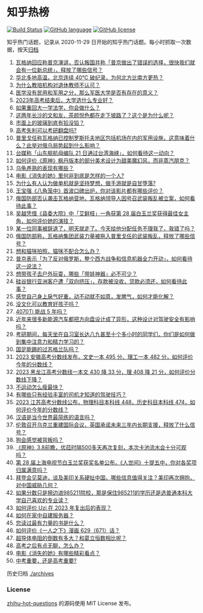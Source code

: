 # 知乎热榜
[![Build Status](https://github.com/ToWeLong/zhihu-hot-questions/workflows/CI/badge.svg)](https://github.com/ToWeLong/zhihu-hot-questions/actions)
[![GitHub language](https://img.shields.io/badge/language-golang-orange.svg)](https://golang.org/)
[![GitHub license](https://img.shields.io/github/license/ToWeLong/zhihu-hot-questions)](https://github.com/ToWeLong/zhihu-hot-questions/blob/main/LICENSE)

知乎热门话题，记录从 2020-11-29 日开始的知乎热门话题。每小时抓取一次数据，按天[归档](./archives)

<!-- BEGIN -->

1. [瓦格纳回应称普京演讲，否认叛国并称「普京做出了错误的选择，很快我们就会有一位新总统」，释放了哪些信号？](https://www.zhihu.com/question/608279921)
1. [华北多地高温，北京连续 40℃ 破纪录，为何北方比南方更热？](https://www.zhihu.com/question/608255644)
1. [为什么教培机构对退休教师不认可？](https://www.zhihu.com/question/588498394)
1. [医学没有民用和军用之分，那么军医大学是否有存在的意义？](https://www.zhihu.com/question/607620757)
1. [2023年高考结束后，大学选什么专业好？](https://www.zhihu.com/question/603802531)
1. [如果重回大一学法学，你会做什么？](https://www.zhihu.com/question/600551602)
1. [这两年长沙的文和友、茶颜悦色都在走下坡路了？这个是为什么呢？](https://www.zhihu.com/question/512194945)
1. [市面上的玻璃到底有铅没铅？](https://www.zhihu.com/question/606342982)
1. [高考失利可以考研翻盘吗?](https://www.zhihu.com/question/608117599)
1. [普里戈任称瓦格纳已控制罗斯托夫地区包括机场在内的军用设施，这意味着什么？此举对俄乌局势起到什么影响？](https://www.zhihu.com/question/608251555)
1. [台媒称「山东舰航母编队 21 日通过台湾海峡」，如何看待这一动向？](https://www.zhihu.com/question/607809103)
1. [如何评价《原神》枫丹版本的部分美术设计为甜美魔幻风，而非蒸汽朋克？](https://www.zhihu.com/question/608230338)
1. [乌龟养熟的表现有哪些？](https://www.zhihu.com/question/597512707)
1. [电影《消失的她》里何非到底是怎样的一个人?](https://www.zhihu.com/question/607967579)
1. [为什么有人认为做单机就是坚持梦想，做手游就是自甘堕落?](https://www.zhihu.com/question/607685693)
1. [王宝强《八角笼中》首波口碑出炉，你对该影片都有哪些评价？](https://www.zhihu.com/question/607157396)
1. [俄国防部否认袭击瓦格纳营地，瓦格纳领导人因号召武装叛乱被立案，如何看待此事？](https://www.zhihu.com/question/608218892)
1. [吴越凭借《县委大院》中「艾鲜枝」一角获第 28 届白玉兰奖获得最佳女主角，如何评价她的演技？](https://www.zhihu.com/question/608163030)
1. [某一位同事被辞退了，明天就走了。今天给他分配任务不理我了，我错了吗？](https://www.zhihu.com/question/607636838)
1. [俄国防部称，瓦格纳集团武装力量被拖入普里戈任的武装叛乱，释放了哪些信号？](https://www.zhihu.com/question/608259505)
1. [想和猫咪拍照，猫咪不配合怎么办？](https://www.zhihu.com/question/421786821)
1. [普京表示「为了反对俄罗斯，整个西方战争和信息机器全力开动」，如何看待这一说法？](https://www.zhihu.com/question/608268319)
1. [想带孩子去户外玩耍，哪些「带娃神器」必不可少？](https://www.zhihu.com/question/606792842)
1. [硅谷银行亚洲客户遭「双向挤压」，存款被没收，贷款必须还，如何看待此事？](https://www.zhihu.com/question/607811714)
1. [感觉自己身上戾气好重，动不动就不如意，发脾气，如何才能化解？](https://www.zhihu.com/question/403163773)
1. [没文化可以教育好孩子吗？](https://www.zhihu.com/question/606881570)
1. [4070Ti 能战 5 年吗？](https://www.zhihu.com/question/599118671)
1. [近年来很多新能源汽车都把方向盘设计成了异形，这种设计对驾驶安全有影响吗？](https://www.zhihu.com/question/607651537)
1. [考研期间，每天坐在自习室长达八九甚至十个多小时的同学们，你们是如何做到集中注意力和精力学习的？](https://www.zhihu.com/question/58537581)
1. [国足能踢的过苏格兰队吗？](https://www.zhihu.com/question/607586680)
1. [2023 安徽高考分数线发布，文史一本 495 分、理工一本 482 分，如何评价今年的分数线？](https://www.zhihu.com/question/607974413)
1. [2023 黑龙江高考分数线一本文 430 降 33 分，理 408 降 21 分，如何评价分数线下降？](https://www.zhihu.com/question/607974400)
1. [不运动怎么瘦最快？](https://www.zhihu.com/question/606030526)
1. [有哪些只有经验丰富的司机才知道的驾驶技巧？](https://www.zhihu.com/question/40494621)
1. [2023 江苏高考分数线公布，物理科目本科线 448，历史科目本科线 474，如何评价今年的分数线？](https://www.zhihu.com/question/607974405)
1. [汉语是当今世界最简练的语言吗？](https://www.zhihu.com/question/66497764)
1. [伦敦召开乌克兰重建国际会议，英国承诺未来三年内长期支援，释放了什么信号？](https://www.zhihu.com/question/607977808)
1. [狗会感觉被背叛吗？](https://www.zhihu.com/question/34184077)
1. [《原神》3.8前瞻，优菈时隔500多天再次复刻，本次卡池流水会十分可观吗？](https://www.zhihu.com/question/608180664)
1. [第 28 届上海电视节白玉兰奖获奖名单公布，《人世间》十提五中，你对各奖项归属满意吗？](https://www.zhihu.com/question/608153759)
1. [拜登会见莫迪，谈及美印关系硬扯中国，哪些信息值得关注？美印再次拥抱，对中国威胁几何？](https://www.zhihu.com/question/608121348)
1. [如果分数只是擦边进985211院校，那是保住985211的学历还是选普通本科大学自己喜欢的专业读？](https://www.zhihu.com/question/606739185)
1. [如何评价 Uzi 在 2023 年复出后的表现？](https://www.zhihu.com/question/608011699)
1. [如何在家中自建服务器？](https://www.zhihu.com/question/485434076)
1. [您读过最有力量的书是什么？](https://www.zhihu.com/question/603556848)
1. [如何评价《一人之下》漫画 629（671）话？](https://www.zhihu.com/question/608057544)
1. [超导体电阻的倒数有多大？和葛立恒数相比呢？](https://www.zhihu.com/question/579943470)
1. [高考之后有点无聊，怎么办？](https://www.zhihu.com/question/607362465)
1. [电影《消失的她》有哪些精彩看点？](https://www.zhihu.com/question/604320266)
1. [中考重要，还是高考重要?](https://www.zhihu.com/question/606716930)

<!-- END -->

历史归档 [./archives](./archives)


### License
[zhihu-hot-questions](https://github.com/towelong/zhihu-hot-questions) 的源码使用 MIT License 发布。